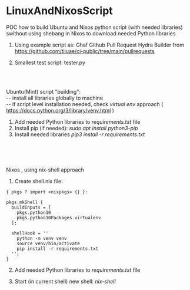 # LinuxAndNixosScript
POC how to build Ubuntu and Nixos python script (with needed libraries) swithout using shebang in Nixos to download needed Python libraries

1) Using example script as: Ghaf Github Pull Request Hydra Builder
from https://github.com/tiiuae/ci-public/tree/main/pullrequests

2) Smallest test script: tester.py
<br>
<br>


Ubuntu(Mint) script "building":
<br>
-- install all libraries globally to machine
<br>
-- if script level installation needed, check *virtual env* approach ( https://docs.python.org/3/library/venv.html )

1) Add needed Python libraries to *requirements.txt* file 
2) Install pip (if needed): *sudo apt install python3-pip*
3) Install needed libraries *pip3 install -r requirements.txt*
<br>
<br>
<br>

Nixos , using nix-shell approach

1) Create shell.nix file:

```
{ pkgs ? import <nixpkgs> {} }:

pkgs.mkShell {
  buildInputs = [
    pkgs.python10
    pkgs.python10Packages.virtualenv
  ];

  shellHook = ''
    python -m venv venv
    source venv/bin/activate
    pip install -r requirements.txt
  '';
}
```
2) Add needed Python libraries to *requirements.txt* file  

3) Start (in current shell) new shell: *nix-shell*

